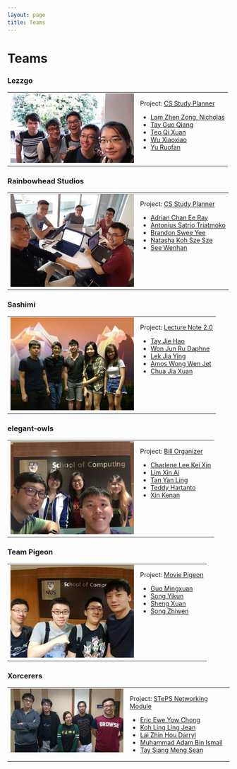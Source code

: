 ```yaml
---
layout: page
title: Teams
---
```


<h1 id="teams">Teams</h1>

<h3 id="lezzgo">Lezzgo</h3>

<table><tr><td valign="top">
	<img src="images/lezzgo.jpg" width="280">
	</td><td valign="top">
	<p>Project: <a href="https://github.com/nus-mtp/another-cs-study-planner">CS Study Planner</a></p>
	<ul>
		<li><a href="https://github.com/nlzz22">Lam Zhen Zong, Nicholas</a></li>
		<li><a href="https://github.com/tgqiang">Tay Guo Qiang</a></li>
		<li><a href="https://github.com/helloqx">Teo Qi Xuan</a></li>
		<li><a href="https://github.com/a0129998">Wu Xiaoxiao</a></li>
		<li><a href="https://github.com/xaterz">Yu Ruofan</a></li>
	</ul>
</td></tr></table>

<h3 id="rainbowhead-studios">Rainbowhead Studios</h3>


<table><tr><td valign="top">
	<img src="images/rainbowhead.jpg"  width="280">
</td><td valign="top">

<p>Project: <a href="https://github.com/nus-mtp/cs-study-planner">CS Study Planner</a></p>

<ul>
	<li><a href="https://github.com/IamVacer">Adrian Chan Ee Ray</a></li>
	<li><a href="https://github.com/Satrio1610">Antonius Satrio Triatmoko</a></li>
	<li><a href="https://github.com/bsweeyee">Brandon Swee Yee</a></li>
	<li><a href="https://github.com/NatashaKSS">Natasha Koh Sze Sze</a></li>
	<li><a href="https://github.com/walrys">See Wenhan</a></li>
</ul>
</td></tr></table>

<h3 id="shashimi">Sashimi</h3>

<table><tr><td valign="top">
	<img src="images/sashimi.jpg" width="280">
</td><td valign="top">


<p>Project: <a href="https://github.com/nus-mtp/lecture-note-2.0">Lecture Note 2.0</a></p>

<ul>
	<li><a href="https://github.com/tayjiehao">Tay Jie Hao</a></li>
	<li><a href="https://github.com/tharain">Won Jun Ru Daphne</a></li>
	<li><a href="https://github.com/jiayingy">Lek Jia Ying</a></li>
	<li><a href="https://github.com/amoshydra">Amos Wong Wen Jet</a></li>
	<li><a href="https://github.com/chuajiaxuan">Chua Jia Xuan</a></li>
</ul>
</td></tr></table>

<h3 id="elegant-owls">elegant-owls</h3>


<table><tr><td valign="top">
	<img src="images/elegant-owls.jpg" width="280">
</td><td valign="top">

<p>Project: <a href="https://github.com/nus-mtp/bill-organizer">Bill Organizer</a></p>

<ul>
	<li><a href="https://github.com/chaejinkeyne">Charlene Lee Kei Xin</a></li>
	<li><a href="https://github.com/lmxn">Lim Xin Ai</a></li>
	<li><a href="https://github.com/eatedcookie">Tan Yan Ling</a></li>
	<li><a href="https://github.com/TeddyHartanto">Teddy Hartanto</a></li>
	<li><a href="https://github.com/dev-seahouse">Xin Kenan</a></li>
</ul>
</td></tr></table>

<h3 id="team-pigeon">Team Pigeon</h3>

<table><tr><td valign="top">
	<img src="images/team-pigeon.jpg" width="280">
</td><td valign="top">


<p>Project: <a href="https://github.com/nus-mtp/movie-pigeon">Movie Pigeon</a></p>

<ul>
	<li><a href="https://github.com/Carl26">Guo Mingxuan</a></li>
	<li><a href="https://github.com/shadowsong27">Song Yikun</a></li>
	<li><a href="https://github.com/Sheng-Xuan">Sheng Xuan</a></li>
	<li><a href="https://github.com/zzzzwen">Song Zhiwen</a></li>
</ul>
</td></tr></table>

<h3 id="xorcerers">Xorcerers</h3>

<table><tr><td valign="top">
	<img src="images/xorcerers.jpg" width="280">
</td><td valign="top">

<p>Project: <a href="https://github.com/nus-mtp/steps-networking-module">STePS Networking Module</a></p>

<ul>
	<li><a href="https://github.com/ycewe">Eric Ewe Yow Chong</a></li>
	<li><a href="https://github.com/JeanKoh">Koh Ling Ling Jean</a></li>
	<li><a href="https://github.com/Vylantze">Lai Zhin Hou Darryl</a></li>
	<li><a href="https://github.com//Muhammad-Adam">Muhammad Adam Bin Ismail</a></li>
	<li><a href="https://github.com/Sean-Tay">Tay Siang Meng Sean</a></li>
</ul>
</td></tr></table>


